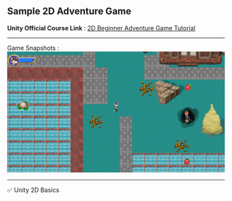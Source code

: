 ## Sample 2D Adventure Game

**Unity Official Course Link** : [2D Beginner Adventure Game Tutorial](https://learn.unity.com/course/2d-beginner-adventure-game?uv=2022.3)

---

Game Snapshots : 
![Sample2DAdventureGame](image.png)

---
✅ Unity 2D Basics